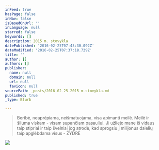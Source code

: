 ```yaml
---
inFeed: true
hasPage: false
inNav: false
isBasedOnUrl: ''
inLanguage: null
starred: false
keywords: []
description: 2015 m. stovykla
datePublished: '2016-02-25T07:43:30.092Z'
dateModified: '2016-02-25T07:37:18.729Z'
title: ''
author: []
authors: []
publisher:
  name: null
  domain: null
  url: null
  favicon: null
sourcePath: _posts/2016-02-25-2015-m-stovykla.md
published: true
_type: Blurb

---
```

> Beribė, neaprėpiama, neišmatuojama, visa apimanti meilė. Meilė ir šiluma viskam - visam supančiam pasauliui. Ji užliejo mane iš vidaus taip stipriai ir taip švelniai jog atrodė, kad sprogsiu į milijonus dalelių taip apglėbdama visus - ŽYDRĖ

![](https://the-grid-user-content.s3-us-west-2.amazonaws.com/5d632c1a-874c-4ab5-9189-5a4bf01e2648.jpg)